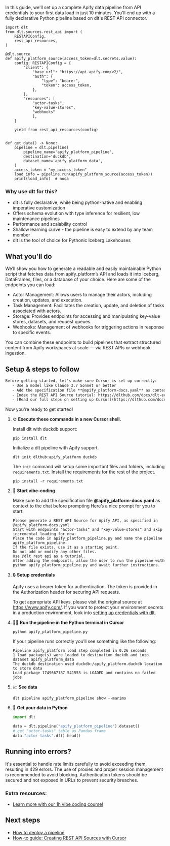 In this guide, we'll set up a complete Apify data pipeline from API credentials to your first data load in just 10 minutes. You'll end up with a fully declarative Python pipeline based on dlt's REST API connector.

```python-outcome
import dlt
from dlt.sources.rest_api import (
    RESTAPIConfig,
    rest_api_resources,
)

@dlt.source
def apify_platform_source(access_token=dlt.secrets.value):
    config: RESTAPIConfig = {
        "client": {
            "base_url": "https://api.apify.com/v2/",
            "auth": {
                "type": "bearer",
                "token": access_token,
            },
        },
        "resources": [
            "actor-tasks",
            "key-value-stores",
            "webhooks"
            ],
    }

    yield from rest_api_resources(config)


def get_data() -> None:
    pipeline = dlt.pipeline(
        pipeline_name='apify_platform_pipeline',
        destination='duckdb',
        dataset_name='apify_platform_data', 
    )
    access_token = "my_access_token"
    load_info = pipeline.run(apify_platform_source(access_token))
    print(load_info)  # noqa
```

### Why use dlt for this?

- dlt is fully declarative, while being python-native and enabling imperative customization
- Offers schema evolution with type inference for resilient, low maintenance pipelines
- Performance and scalability control
- Shallow learning curve - the pipeline is easy to extend by any team member
- dlt is the tool of choice for Pythonic Iceberg Lakehouses

## What you’ll do

We’ll show you how to generate a readable and easily maintainable Python script that fetches data from apify_platform’s API and loads it into Iceberg, DataFrames, files, or a database of your choice. Here are some of the endpoints you can load:

- Actor Management: Allows users to manage their actors, including creation, updates, and execution.
- Task Management: Facilitates the creation, update, and deletion of tasks associated with actors.
- Storage: Provides endpoints for accessing and manipulating key-value stores, datasets, and request queues.
- Webhooks: Management of webhooks for triggering actions in response to specific events.

You can combine these endpoints to build pipelines that extract structured content from Apify workspaces at scale — via REST APIs or webhook ingestion.

## Setup & steps to follow

```default
Before getting started, let's make sure Cursor is set up correctly:
   - Use a model like Claude 3.7 Sonnet or better
   - Add the specification file **@apify_platform-docs.yaml** as context
   - Index the REST API Source tutorial: https://dlthub.com/docs/dlt-ecosystem/verified-sources/rest_api/ and add it to context as **@dlt rest api**
   - [Read our full steps on setting up Cursor](https://dlthub.com/docs/dlt-ecosystem/llm-tooling/cursor-restapi#23-configuring-cursor-with-documentation)
```

Now you're ready to get started! 

1. ⚙️ **Execute these commands in a new Cursor shell.**
    
    Install dlt with duckdb support:
    ```shell
    pip install dlt
    ```

    Initialize a dlt pipeline with Apify support.
    ```shell
    dlt init dlthub:apify_platform duckdb
    ```

    The `init` command will setup some important files and folders, including `requirements.txt`. Install the requirements for the rest of the project.
    ```shell
    pip install -r requirements.txt
    ```
    
2. 🤠 **Start vibe-coding**
    
    Make sure to add the specification file **@apify_platform-docs.yaml** as context to the chat before prompting
    Here’s a nice prompt for you to start: 
    
    ```prompt
    Please generate a REST API Source for Apify API, as specified in @apify_platform-docs.yaml 
    Start with endpoints "actor-tasks" and "key-value-stores" and skip incremental loading for now. 
    Place the code in apify_platform_pipeline.py and name the pipeline apify_platform_pipeline. 
    If the file exists, use it as a starting point. 
    Do not add or modify any other files. 
    Use @dlt rest api as a tutorial. 
    After adding the endpoints, allow the user to run the pipeline with python apify_platform_pipeline.py and await further instructions.
    ```

    
3. 🔒 **Setup credentials** 
    
    Apify uses a bearer token for authentication. The token is provided in the Authorization header for securing API requests.
    
    To get appropriate API keys, please visit the original source at https://www.apify.com/.
    If you want to protect your environment secrets in a production environment, look into [setting up credentials with dlt](https://dlthub.com/docs/walkthroughs/add_credentials).
    
4. 🏃‍♀️ **Run the pipeline in the Python terminal in Cursor**
    
    ```shell
    python apify_platform_pipeline.py
    ```
    
    If your pipeline runs correctly you’ll see something like the following:
    
    ```shell
    Pipeline apify_platform load step completed in 0.26 seconds
    1 load package(s) were loaded to destination duckdb and into dataset apify_platform_data
    The duckdb destination used duckdb:/apify_platform.duckdb location to store data
    Load package 1749667187.541553 is LOADED and contains no failed jobs
    ```
    
5. 📈 **See data**
    
    ```shell
    dlt pipeline apify_platform_pipeline show --marimo
    ```
    
6. 🐍 **Get your data in Python**
    
    ```python
    import dlt

   data = dlt.pipeline("apify_platform_pipeline").dataset()
   # get "actor-tasks" table as Pandas frame
   data."actor-tasks".df().head()
    ```

## Running into errors?

It's essential to handle rate limits carefully to avoid exceeding them, resulting in 429 errors. The use of proxies and proper session management is recommended to avoid blocking. Authentication tokens should be secured and not exposed in URLs to prevent security breaches.

### Extra resources:

- [Learn more with our 1h vibe coding course!](https://www.youtube.com/watch?v=GGid70rnJuM)

## Next steps

- [How to deploy a pipeline](https://dlthub.com/docs/walkthroughs/deploy-a-pipeline)
- [How-to guide: Creating REST API Sources with Cursor](https://dlthub.com/docs/dlt-ecosystem/llm-tooling/cursor-restapi)